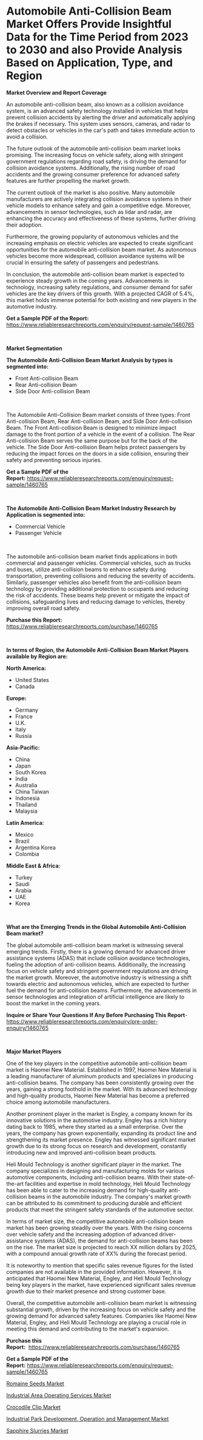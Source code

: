 <p><h1>Automobile Anti-Collision Beam Market Offers Provide Insightful Data for the Time Period from 2023 to 2030 and also Provide Analysis Based on Application, Type, and Region</h1></p><p><strong>Market Overview and Report Coverage</strong></p>
<p><p>An automobile anti-collision beam, also known as a collision avoidance system, is an advanced safety technology installed in vehicles that helps prevent collision accidents by alerting the driver and automatically applying the brakes if necessary. This system uses sensors, cameras, and radar to detect obstacles or vehicles in the car's path and takes immediate action to avoid a collision.</p><p>The future outlook of the automobile anti-collision beam market looks promising. The increasing focus on vehicle safety, along with stringent government regulations regarding road safety, is driving the demand for collision avoidance systems. Additionally, the rising number of road accidents and the growing consumer preference for advanced safety features are further propelling the market growth.</p><p>The current outlook of the market is also positive. Many automobile manufacturers are actively integrating collision avoidance systems in their vehicle models to enhance safety and gain a competitive edge. Moreover, advancements in sensor technologies, such as lidar and radar, are enhancing the accuracy and effectiveness of these systems, further driving their adoption.</p><p>Furthermore, the growing popularity of autonomous vehicles and the increasing emphasis on electric vehicles are expected to create significant opportunities for the automobile anti-collision beam market. As autonomous vehicles become more widespread, collision avoidance systems will be crucial in ensuring the safety of passengers and pedestrians.</p><p>In conclusion, the automobile anti-collision beam market is expected to experience steady growth in the coming years. Advancements in technology, increasing safety regulations, and consumer demand for safer vehicles are the key drivers of this growth. With a projected CAGR of 5.4%, this market holds immense potential for both existing and new players in the automotive industry.</p></p>
<p><strong>Get a Sample PDF of the Report:</strong> <a href="https://www.reliableresearchreports.com/enquiry/request-sample/1460765">https://www.reliableresearchreports.com/enquiry/request-sample/1460765</a></p>
<p>&nbsp;</p>
<p><strong>Market Segmentation</strong></p>
<p><strong>The Automobile Anti-Collision Beam Market Analysis by types is segmented into:</strong></p>
<p><ul><li>Front Anti-collision Beam</li><li>Rear Anti-collision Beam</li><li>Side Door Anti-collision Beam</li></ul></p>
<p>&nbsp;</p>
<p><p>The Automobile Anti-Collision Beam market consists of three types: Front Anti-collision Beam, Rear Anti-collision Beam, and Side Door Anti-collision Beam. The Front Anti-collision Beam is designed to minimize impact damage to the front portion of a vehicle in the event of a collision. The Rear Anti-collision Beam serves the same purpose but for the back of the vehicle. The Side Door Anti-collision Beam helps protect passengers by reducing the impact forces on the doors in a side collision, ensuring their safety and preventing serious injuries.</p></p>
<p><strong>Get a Sample PDF of the Report:</strong>&nbsp;<a href="https://www.reliableresearchreports.com/enquiry/request-sample/1460765">https://www.reliableresearchreports.com/enquiry/request-sample/1460765</a></p>
<p>&nbsp;</p>
<p><strong>The Automobile Anti-Collision Beam Market Industry Research by Application is segmented into:</strong></p>
<p><ul><li>Commercial Vehicle</li><li>Passenger Vehicle</li></ul></p>
<p>&nbsp;</p>
<p><p>The automobile anti-collision beam market finds applications in both commercial and passenger vehicles. Commercial vehicles, such as trucks and buses, utilize anti-collision beams to enhance safety during transportation, preventing collisions and reducing the severity of accidents. Similarly, passenger vehicles also benefit from the anti-collision beam technology by providing additional protection to occupants and reducing the risk of accidents. These beams help prevent or mitigate the impact of collisions, safeguarding lives and reducing damage to vehicles, thereby improving overall road safety.</p></p>
<p><strong>Purchase this Report:</strong>&nbsp; <a href="https://www.reliableresearchreports.com/purchase/1460765">https://www.reliableresearchreports.com/purchase/1460765</a></p>
<p>&nbsp;</p>
<p><strong>In terms of Region, the Automobile Anti-Collision Beam Market Players available by Region are:</strong></p>
<p>
    <p> <strong> North America: </strong>
        <ul>
            <li>United States</li>
            <li>Canada</li>
        </ul>
        </p> 
    <p> <strong> Europe: </strong>
        <ul>
            <li>Germany</li>
            <li>France</li>
            <li>U.K.</li>
            <li>Italy</li>
            <li>Russia</li>
        </ul>
        </p> 
    <p> <strong> Asia-Pacific: </strong>
        <ul>
            <li>China</li>
            <li>Japan</li>
            <li>South Korea</li>
            <li>India</li>
            <li>Australia</li>
            <li>China Taiwan</li>
            <li>Indonesia</li>
            <li>Thailand</li>
            <li>Malaysia</li>
        </ul>
        </p> 
    <p> <strong> Latin America: </strong>
        <ul>
            <li>Mexico</li>
            <li>Brazil</li>
            <li>Argentina Korea</li>
            <li>Colombia</li>
        </ul>
        </p> 
    <p> <strong> Middle East & Africa: </strong>
        <ul>
            <li>Turkey</li>
            <li>Saudi</li>
            <li>Arabia</li>
            <li>UAE</li>
            <li>Korea</li>
        </ul>
    </p>
    </p>
<p>&nbsp;</p>
<p><strong>What are the Emerging Trends in the Global Automobile Anti-Collision Beam market?</strong></p>
<p><p>The global automobile anti-collision beam market is witnessing several emerging trends. Firstly, there is a growing demand for advanced driver assistance systems (ADAS) that include collision avoidance technologies, fueling the adoption of anti-collision beams. Additionally, the increasing focus on vehicle safety and stringent government regulations are driving the market growth. Moreover, the automotive industry is witnessing a shift towards electric and autonomous vehicles, which are expected to further fuel the demand for anti-collision beams. Furthermore, the advancements in sensor technologies and integration of artificial intelligence are likely to boost the market in the coming years.</p></p>
<p><strong>Inquire or Share Your Questions If Any Before Purchasing This Report</strong>- <a href="https://www.reliableresearchreports.com/enquiry/pre-order-enquiry/1460765">https://www.reliableresearchreports.com/enquiry/pre-order-enquiry/1460765</a></p>
<p>&nbsp;</p>
<p><strong>Major Market Players</strong></p>
<p><p>One of the key players in the competitive automobile anti-collision beam market is Haomei New Material. Established in 1997, Haomei New Material is a leading manufacturer of aluminum products and specializes in producing anti-collision beams. The company has been consistently growing over the years, gaining a strong foothold in the market. With its advanced technology and high-quality products, Haomei New Material has become a preferred choice among automobile manufacturers.</p><p>Another prominent player in the market is Engley, a company known for its innovative solutions in the automotive industry. Engley has a rich history dating back to 1985, where they started as a small enterprise. Over the years, the company has grown exponentially, expanding its product line and strengthening its market presence. Engley has witnessed significant market growth due to its strong focus on research and development, constantly introducing new and improved anti-collision beam products.</p><p>Heli Mould Technology is another significant player in the market. The company specializes in designing and manufacturing molds for various automotive components, including anti-collision beams. With their state-of-the-art facilities and expertise in mold technology, Heli Mould Technology has been able to cater to the increasing demand for high-quality anti-collision beams in the automobile industry. The company's market growth can be attributed to its commitment to producing durable and efficient products that meet the stringent safety standards of the automotive sector.</p><p>In terms of market size, the competitive automobile anti-collision beam market has been growing steadily over the years. With the rising concerns over vehicle safety and the increasing adoption of advanced driver-assistance systems (ADAS), the demand for anti-collision beams has been on the rise. The market size is projected to reach XX million dollars by 2025, with a compound annual growth rate of XX% during the forecast period.</p><p>It is noteworthy to mention that specific sales revenue figures for the listed companies are not available in the provided information. However, it is anticipated that Haomei New Material, Engley, and Heli Mould Technology being key players in the market, have experienced significant sales revenue growth due to their market presence and strong customer base.</p><p>Overall, the competitive automobile anti-collision beam market is witnessing substantial growth, driven by the increasing focus on vehicle safety and the growing demand for advanced safety features. Companies like Haomei New Material, Engley, and Heli Mould Technology are playing a crucial role in meeting this demand and contributing to the market's expansion.</p></p>
<p><strong>Purchase this Report:</strong>&nbsp;&nbsp;<a href="https://www.reliableresearchreports.com/purchase/1460765">https://www.reliableresearchreports.com/purchase/1460765</a></p>
<p></p>
<p><strong>Get a Sample PDF of the Report:</strong>&nbsp;<a href="https://www.reliableresearchreports.com/enquiry/request-sample/1460765">https://www.reliableresearchreports.com/enquiry/request-sample/1460765</a></p>
<p><p><a href="https://medium.com/@emiliomartelli542/romaine-seeds-market-size-growth-forecast-2023-2030-11a95bb74b42">Romaine Seeds Market</a></p><p><a href="https://www.linkedin.com/pulse/industrial-area-operating-services-market-research-report/">Industrial Area Operating Services Market</a></p><p><a href="https://medium.com/@peatebilly85475/crocodile-clip-market-size-growth-forecast-2023-2030-3174e855e03e">Crocodile Clip Market</a></p><p><a href="https://www.linkedin.com/pulse/industrial-park-development-operation-management-market-share/">Industrial Park Development, Operation and Management Market</a></p><p><a href="https://github.com/Chiragrp23/Market-Research-Report-List-1/blob/main/sapphire-slurries-market.md">Sapphire Slurries Market</a></p></p>